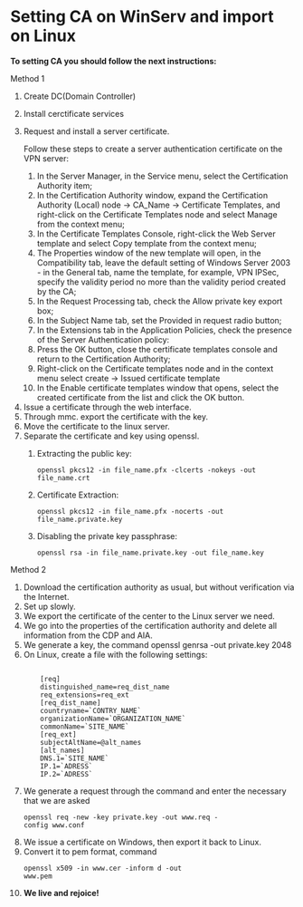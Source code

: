 # Setting CA on WinServ and import on Linux
  <p><b>To setting CA you should follow the next instructions:</b><p>
  <p>Method 1</p>
  <ol>
   <li>Create DC(Domain Controller)</li>
     <p></p>
   <li>Install cerctificate services</li>
     <p></p>
   <li>Request and install a server certificate.</li>
     <p>Follow these steps to create a server authentication certificate on the VPN server:</p>
       <ol>
         <li>In the Server Manager, in the Service menu, select the Certification Authority item;</li>
         <li>In the Certification Authority window, expand the Certification Authority (Local) node → CA_Name → Certificate Templates, and right-click on the Certificate Templates node and select Manage from the context menu;</li>
         <li>In the Certificate Templates Console, right-click the Web Server template and select Copy template from the context menu;</li>
         <li>The Properties window of the new template will open, in the Compatibility tab, leave the default setting of Windows Server 2003 - in the General tab, name the template, for example, VPN IPSec, specify the validity period no more than the validity period created by the CA;</li>
         <li> In the Request Processing tab, check the Allow private key export box;</li>
         <li> In the Subject Name tab, set the Provided in request radio button;</li>
         <li> In the Extensions tab in the Application Policies, check the presence of the Server Authentication policy:</li>
         <li> Press the OK button, close the certificate templates console and return to the Certification Authority; </li>
         <li> Right-click on the Certificate templates node and in the context menu select create → Issued certificate template</li>
         <li> In the Enable certificate templates window that opens, select the created certificate from the list and click the OK button.</li>
    </ol>
    <li> Issue a certificate through the web interface.</li>
    <li> Through mmc. export the certificate with the key.</li>
    <li> Move the certificate to the linux server.</li>
    <li> Separate the certificate and key using openssl.</li>
    <ol>
      <li>Extracting the public key:</li>
      <pre><code>openssl pkcs12 -in file_name.pfx -clcerts -nokeys -out file_name.crt</code></pre>
      <li>Certificate Extraction:</li>
      <pre><code>openssl pkcs12 -in file_name.pfx -nocerts -out file_name.private.key</code></pre>
      <li>Disabling the private key passphrase:</li>
      <pre><code>openssl rsa -in file_name.private.key -out file_name.key</code></pre>
    </ol>
  </ol>
  
  <p>Method 2</p>
  <ol>
    <li>Download the certification authority as usual, but without verification via the Internet.
    <li>Set up slowly.</li>
    <li>We export the certificate of the center to the Linux server we need.</li>
    <li>We go into the properties of the certification authority and delete all information from the CDP and AIA.</li>
    <li>We generate a key, the command openssl genrsa -out private.key 2048</li>
    <li>On Linux, create a file with the following settings:</li>
    <pre><code>
    [req]
    distinguished_name=req_dist_name
    req_extensions=req_ext
    [req_dist_name]
    countryname=`CONTRY_NAME`
    organizationName=`ORGANIZATION_NAME`
    commonName=`SITE_NAME`
    [req_ext]
    subjectAltName=@alt_names
    [alt_names]
    DNS.1=`SITE_NAME`
    IP.1=`ADRESS`
    IP.2=`ADRESS`</code></pre>
    <li>We generate a request through the command and enter the necessary that we are asked<pre><code>openssl req -new -key private.key -out www.req -
config www.conf </code></pre> </li>
<li>We issue a certificate on Windows, then export it back to Linux.</li>
<li>Convert it to pem format, command <pre><code>openssl x509 -in www.cer -inform d -out
www.pem</code></pre></li>
<li><b>We live and rejoice!</b></li>
  </ol>
